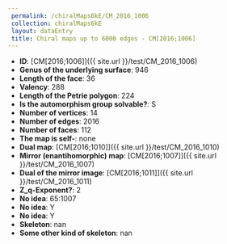 ```yaml
--- 
 permalink: /chiralMaps6kE/CM_2016_1006 
 collection: chiralMaps6kE
 layout: dataEntry
 title: Chiral maps up to 6000 edges - CM[2016;1006]
---
```


- **ID**: [CM[2016;1006]]({{ site.url }}/test/CM_2016_1006)
- **Genus of the underlying surface**: 946
- **Length of the face**: 36
- **Valency**: 288
- **Length of the Petrie polygon**: 224
- **Is the automorphism group solvable?**: S
- **Number of vertices**: 14
- **Number of edges**: 2016
- **Number of faces**: 112
- **The map is self-**: none
- **Dual map**: [CM[2016;1010]]({{ site.url }}/test/CM_2016_1010)
- **Mirror (enantihomorphic) map**: [CM[2016;1007]]({{ site.url }}/test/CM_2016_1007)
- **Dual of the mirror image**: [CM[2016;1011]]({{ site.url }}/test/CM_2016_1011)
- **Z_q-Exponent?**: 2
- **No idea**:  65:1007
- **No idea**: Y
- **No idea**: Y
- **Skeleton**: nan
- **Some other kind of skeleton**: nan
